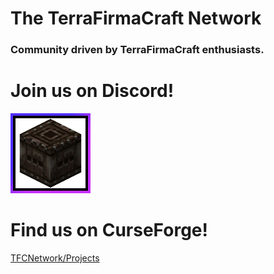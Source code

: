 # The TerraFirmaCraft Network

### Community driven by TerraFirmaCraft enthusiasts.

# Join us on Discord!
[![Join TFC:Network Discord](https://raw.githubusercontent.com/Lylythii/lylythii.github.io/main/images/button/tfc_network.png)](https://discord.gg/mTnrBmGMg9)

# Find us on CurseForge!

[TFCNetwork/Projects](https://www.curseforge.com/members/tfcnetwork/projects)
